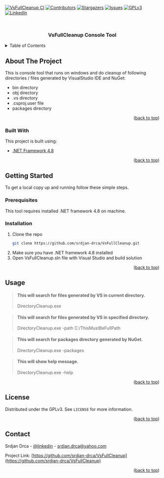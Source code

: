 <div id="top"></div>



<!-- PROJECT SHIELDS -->
<!--
*** See the bottom of this document for the declaration of the reference variables
*** for contributors-url, forks-url, etc. This is an optional, concise syntax you may use.
*** https://www.markdownguide.org/basic-syntax/#reference-style-links
-->
[![VsFullCleanup CI][ci-shield]][ci-url]
[![Contributors][contributors-shield]][contributors-url]
[![Stargazers][stars-shield]][stars-url]
[![Issues][issues-shield]][issues-url]
[![GPLv3][license-shield]][license-url]
[![LinkedIn][linkedin-shield]][linkedin-url]



<!-- PROJECT LOGO -->
<br />
<div align="center">
  <h3 align="center">VsFullCleanup Console Tool</h3>
</div>



<!-- TABLE OF CONTENTS -->
<details>
  <summary>Table of Contents</summary>
  <ol>
    <li>
      <a href="#about-the-project">About The Project</a>
      <ul>
        <li><a href="#built-with">Built With</a></li>
      </ul>
    </li>
    <li>
      <a href="#getting-started">Getting Started</a>
      <ul>
        <li><a href="#prerequisites">Prerequisites</a></li>
        <li><a href="#installation">Installation</a></li>
      </ul>
    </li>
    <li><a href="#usage">Usage</a></li>
    <li><a href="#license">License</a></li>
    <li><a href="#contact">Contact</a></li>
  </ol>
</details>



<!-- ABOUT THE PROJECT -->
## About The Project

This is console tool that runs on windows and do cleanup of following directories / files generated by VisualStudio IDE and NuGet:
* bin directory
* obj directory
* .vs directory
* .csproj.user file
* packages directory

<p align="right">(<a href="#top">back to top</a>)</p>



### Built With

This project is built using:

* [.NET Framework 4.8](https://dotnet.microsoft.com/en-us/download/dotnet-framework/net48)

<p align="right">(<a href="#top">back to top</a>)</p>



<!-- GETTING STARTED -->
## Getting Started

To get a local copy up and running follow these simple steps.

### Prerequisites

This tool requires installed .NET framework 4.8 on machine. 

### Installation

1. Clone the repo
   ```sh
   git clone https://github.com/srdjan-drca/VsFullCleanup.git
   ```
2. Make sure you have .NET framework 4.8 installed
3. Open VsFullCleanup.sln file with Visual Studio and build solution

<p align="right">(<a href="#top">back to top</a>)</p>



<!-- USAGE EXAMPLES -->
## Usage

> #### This will search for files generated by VS in current directory.
> DirectoryCleanup.exe

> #### This will search for files generated by VS in specified directory.
> DirectoryCleanup.exe -path C:/ThisMustBeFullPath

> #### This will search for packages directory generated by NuGet.
> DirectoryCleanup.exe -packages

> #### This will show help message.
> DirectoryCleanup.exe -help

<p align="right">(<a href="#top">back to top</a>)</p>



<!-- LICENSE -->
## License

Distributed under the GPLv3. See `LICENSE` for more information.

<p align="right">(<a href="#top">back to top</a>)</p>



<!-- CONTACT -->
## Contact

Srdjan Drca - [@linkedin](https://www.linkedin.com/in/srdjan-drca/) - srdjan.drca@yahoo.com

Project Link: [https://github.com/srdjan-drca/VsFullCleanup](https://github.com/srdjan-drca/VsFullCleanup)

<p align="right">(<a href="#top">back to top</a>)</p>



<!-- MARKDOWN LINKS & IMAGES -->
<!-- https://www.markdownguide.org/basic-syntax/#reference-style-links -->
[ci-shield]: https://github.com/srdjan-drca/VsFullCleanup/actions/workflows/main.yml/badge.svg
[ci-url]: https://github.com/srdjan-drca/VsFullCleanup/actions/workflows/main.yml
[contributors-shield]: https://img.shields.io/github/contributors/srdjan-drca/VsFullCleanup.svg?style=for-the-badge
[contributors-url]: https://github.com/srdjan-drca/VsFullCleanup/graphs/contributors
[stars-shield]: https://img.shields.io/github/stars/srdjan-drca/VsFullCleanup.svg?style=for-the-badge
[stars-url]: https://github.com/srdjan-drca/VsFullCleanup/stargazers
[issues-shield]: https://img.shields.io/github/issues/srdjan-drca/VsFullCleanup.svg?style=for-the-badge
[issues-url]: https://github.com/srdjan-drca/VsFullCleanup/issues
[license-shield]: https://img.shields.io/github/license/srdjan-drca/VsFullCleanup.svg?style=for-the-badge
[license-url]: https://github.com/srdjan-drca/VsFullCleanup/blob/develop/LICENSE
[linkedin-shield]: https://img.shields.io/badge/-LinkedIn-black.svg?style=for-the-badge&logo=linkedin&colorB=555
[linkedin-url]: https://www.linkedin.com/in/srdjan-drca/
